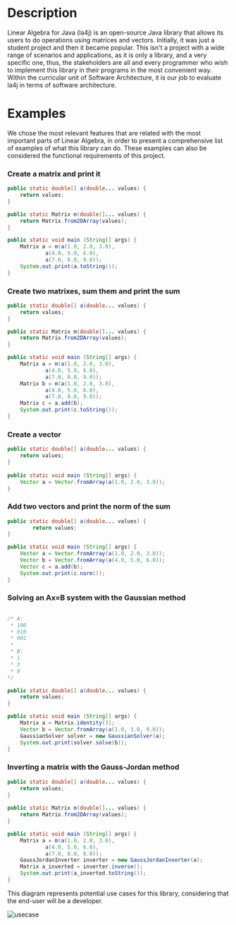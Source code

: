 # Description

Linear Algebra for Java (la4j) is an open-source Java library that allows its users to do operations using matrices and vectors. Initially, it was just a student project and then it became popular. 
This isn't a project with a wide range of scenarios and applications, as it is only a library, and a very specific one, thus, the stakeholders are all and every programmer who wish to implement this library in their programs in the most convenient way. 
Within the curricular unit of Software Architecture, it is our job to evaluate la4j in terms of software architecture.

# Examples

We chose the most relevant features that are related with the most important parts of Linear Algebra, in order to present a comprehensive list of examples of what this library can do. These examples can also be considered the functional requirements of this project.

### Create a matrix and print it
```java
public static double[] a(double... values) {
    return values;
}

public static Matrix m(double[]... values) {
    return Matrix.from2DArray(values);
}

public static void main (String[] args) {
	Matrix a = m(a(1.0, 2.0, 3.0),
            a(4.0, 5.0, 6.0),
            a(7.0, 8.0, 9.0));
    System.out.print(a.toString());
}
```

### Create two matrixes, sum them and print the sum
```java
public static double[] a(double... values) {
    return values;
}

public static Matrix m(double[]... values) {
    return Matrix.from2DArray(values);
}

public static void main (String[] args) {
	Matrix a = m(a(1.0, 2.0, 3.0),
            a(4.0, 5.0, 6.0),
            a(7.0, 8.0, 9.0));
 	Matrix b = m(a(1.0, 2.0, 3.0),
            a(4.0, 5.0, 6.0),
            a(7.0, 8.0, 9.0));
	Matrix c = a.add(b);
    System.out.print(c.toString());
}
```

### Create a vector
```java
public static double[] a(double... values) {
    return values;
}
	
public static void main (String[] args) {
	Vector a = Vector.fromArray(a(1.0, 2.0, 3.0));
}
```

### Add two vectors and print the norm of the sum
```java
public static double[] a(double... values) {
	    return values;
}

public static void main (String[] args) {
	Vector a = Vector.fromArray(a(1.0, 2.0, 3.0));
	Vector b = Vector.fromArray(a(4.0, 5.0, 6.0));
	Vector c = a.add(b);
	System.out.print(c.norm());
}
```

### Solving an Ax=B system with the Gaussian method
```java

/* A:
 * 100
 * 010
 * 001
 *
 * B:
 * 1
 * 3
 * 9
*/

public static double[] a(double... values) {
    return values;
}

public static void main (String[] args) {
	Matrix a = Matrix.identity(3);
	Vector b = Vector.fromArray(a(1.0, 3.0, 9.0));
	GaussianSolver solver = new GaussianSolver(a);
	System.out.print(solver.solve(b));
}
```

### Inverting a matrix with the Gauss-Jordan method
```java
public static double[] a(double... values) {
    return values;
}
	
public static Matrix m(double[]... values) {
    return Matrix.from2DArray(values);
}

public static void main (String[] args) {
	Matrix a = m(a(1.0, 2.0, 3.0),
            a(4.0, 5.0, 6.0),
            a(7.0, 8.0, 8.0));
	GaussJordanInverter inverter = new GaussJordanInverter(a);
	Matrix a_inverted = inverter.inverse();
	System.out.print(a_inverted.toString());
}
```

This diagram represents potential use cases for this library, considering that the end-user will be a developer.

![usecase](uml/UseCaseDiagram.png)